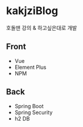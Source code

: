 # kakjziBlog
호돌맨 강의 & 하고싶은대로 개발


## Front 
- Vue
- Element Plus
- NPM

## Back
- Spring Boot
- Spring Security
- h2 DB
